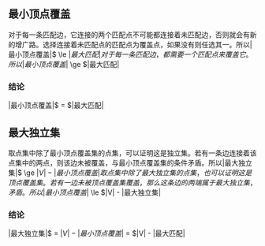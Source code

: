 ## 最小顶点覆盖
对于每一条匹配边，它连接的两个匹配点不可能都连接着未匹配边，否则就会有新的增广路。选择连接着未匹配点的匹配点为覆盖点，如果没有则任选其一。所以|最小顶点覆盖|$ \le $|最大匹配|
对于每一条匹配边，都需要一个匹配点来覆盖它。所以|最小顶点覆盖|$ \ge $|最大匹配|
### 结论
|最小顶点覆盖|$ = $|最大匹配|
## 最大独立集
取点集中除了最小顶点覆盖集的点集，可以证明这是独立集。若有一条边连接着该点集中的两点，则该边未被覆盖，与最小顶点覆盖集的条件矛盾。所以|最大独立集|$ \ge $|V| - |最小顶点覆盖|
取点集中除了最大独立集的点集，也可以证明这是顶点覆盖集。若有一边未被顶点覆盖集覆盖，那么这条边的两端属于最大独立集，矛盾。所以|最小顶点覆盖|$ \le $|V| - |最大独立集|
### 结论
|最大独立集|$ = $|V| - |最小顶点覆盖|$ = $|V| - |最大匹配|


